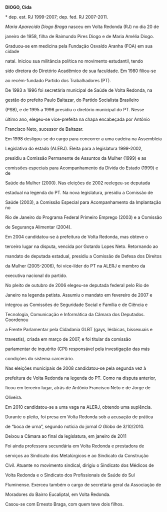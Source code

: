 **DIOGO, Cida**



\* dep. est. RJ 1999-2007; dep. fed. RJ 2007-2011.



*Maria Aparecida Diogo Braga* nasceu em Volta Redonda (RJ) no dia 20 de

janeiro de 1958, filha de Raimundo Pires Diogo e de Maria Amélia Diogo.



Graduou-se em medicina pela Fundação Osvaldo Aranha (FOA) em sua cidade

natal. Iniciou sua militância política no movimento estudantil, tendo

sido diretora do Diretório Acadêmico de sua faculdade. Em 1980 filiou-se

ao recém-fundado Partido dos Trabalhadores (PT).



De 1993 a 1996 foi secretária municipal de Saúde de Volta Redonda, na

gestão do prefeito Paulo Baltazar, do Partido Socialista Brasileiro

(PSB), e de 1995 a 1996 presidiu o diretório municipal do PT. Nesse

último ano, elegeu-se vice-prefeita na chapa encabeçada por Antônio

Francisco Neto, sucessor de Baltazar.



Em 1998 desligou-se do cargo para concorrer a uma cadeira na Assembleia

Legislativa do estado (ALERJ). Eleita para a legislatura 1999-2002,

presidiu a Comissão Permanente de Assuntos da Mulher (1999) e as

comissões especiais para Acompanhamento da Dívida do Estado (1999) e de

Saúde da Mulher (2000). Nas eleições de 2002 reelegeu-se deputada

estadual na legenda do PT. Na nova legislatura, presidiu a Comissão de

Saúde (2003), a Comissão Especial para Acompanhamento da Implantação no

Rio de Janeiro do Programa Federal Primeiro Emprego (2003) e a Comissão

de Segurança Alimentar (2004).



Em 2004 candidatou-se à prefeitura de Volta Redonda, mas obteve o

terceiro lugar na disputa, vencida por Gotardo Lopes Neto. Retornando ao

mandato de deputada estadual, presidiu a Comissão de Defesa dos Direitos

da Mulher (2005-2006), foi vice-líder do PT na ALERJ e membro da

executiva nacional do partido.



No pleito de outubro de 2006 elegeu-se deputada federal pelo Rio de

Janeiro na legenda petista. Assumiu o mandato em fevereiro de 2007 e

integrou as Comissões de Seguridade Social e Família e de Ciência e

Tecnologia, Comunicação e Informática da Câmara dos Deputados. Coordenou

a Frente Parlamentar pela Cidadania GLBT (gays, lésbicas, bissexuais e

travestis), criada em março de 2007, e foi titular da comissão

parlamentar de inquérito (CPI) responsável pela investigação das más

condições do sistema carcerário.



Nas eleições municipais de 2008 candidatou-se pela segunda vez à

prefeitura de Volta Redonda na legenda do PT. Como na disputa anterior,

ficou em terceiro lugar, atrás de Antônio Francisco Neto e de Jorge de

Oliveira.



Em 2010 candidatou-se a uma vaga na ALERJ, obtendo uma suplência.

Durante o pleito, foi presa em Volta Redonda sob a acusação de prática

de “boca de urna”, segundo notícia do jornal *O Globo* de 3/10/2010.

Deixou a Câmara ao final da legislatura, em janeiro de 2011



Foi ainda professora secundária em Volta Redonda e prestadora de

serviços ao Sindicato dos Metalúrgicos e ao Sindicato da Construção

Civil. Atuante no movimento sindical, dirigiu o Sindicato dos Médicos de

Volta Redonda e o Sindicato dos Profissionais de Saúde do Sul

Fluminense. Exerceu também o cargo de secretária geral da Associação de

Moradores do Bairro Eucaliptal, em Volta Redonda.



Casou-se com Ernesto Braga, com quem teve dois filhos.



